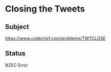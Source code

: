 # Closing the Tweets

## Subject

https://www.codechef.com/problems/TWTCLOSE

## Status

NZEC Error
